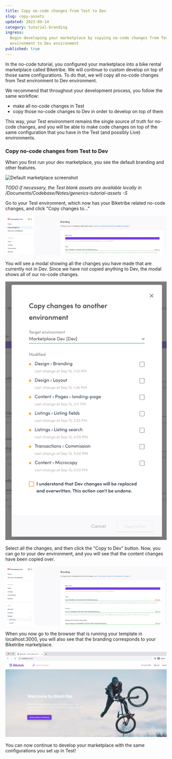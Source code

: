 ```yaml
---
title: Copy no-code changes from Test to Dev
slug: copy-assets
updated: 2023-09-14
category: tutorial-branding
ingress:
  Begin developing your marketplace by copying no-code changes from Test
  environment to Dev environment
published: true
---
```


In the no-code tutorial, you configured your marketplace into a bike
rental marketplace called Biketribe. We will continue to custom develop
on top of those same configurations. To do that, we will copy all
no-code changes from Test environment to Dev environment.

We recommend that throughout your development process, you follow the
same workflow:

- make all no-code changes in Test
- copy those no-code changes to Dev in order to develop on top of them

This way, your Test environment remains the single source of truth for
no-code changes, and you will be able to make code changes on top of the
same configuration that you have in the Test (and possibly Live)
environments.

### Copy no-code changes from Test to Dev

When you first run your dev marketplace, you see the default branding
and other features.

![Default marketplace screenshot](./generic-landingpage.png)

_TODO if necessary, the Test blank assets are available locally in
/Documents/Codebase/Notes/generics-tutorial-assets -S_

Go to your Test environment, which now has your Biketribe related
no-code changes, and click "Copy changes to..."

![Copy changes selection](./copy_changes_to.png)

You will see a modal showing all the changes you have made that are
currently not in Dev. Since we have not copied anything to Dev, the
modal shows all of our no-code changes.

![Copy changes modal](./copy_changes_modal_blank.png)

Select all the changes, and then click the "Copy to Dev" button. Now,
you can go to your dev environment, and you will see that the content
changes have been copied over.

![Assets in dev environment](./assets_in_dev.png)

When you now go to the browser that is running your template in
localhost:3000, you will also see that the branding corresponds to your
Biketribe marketplace.

![Localhost with Biketribe theme](./dev_with_biketribe.png)

You can now continue to develop your marketplace with the same
configurations you set up in Test!
